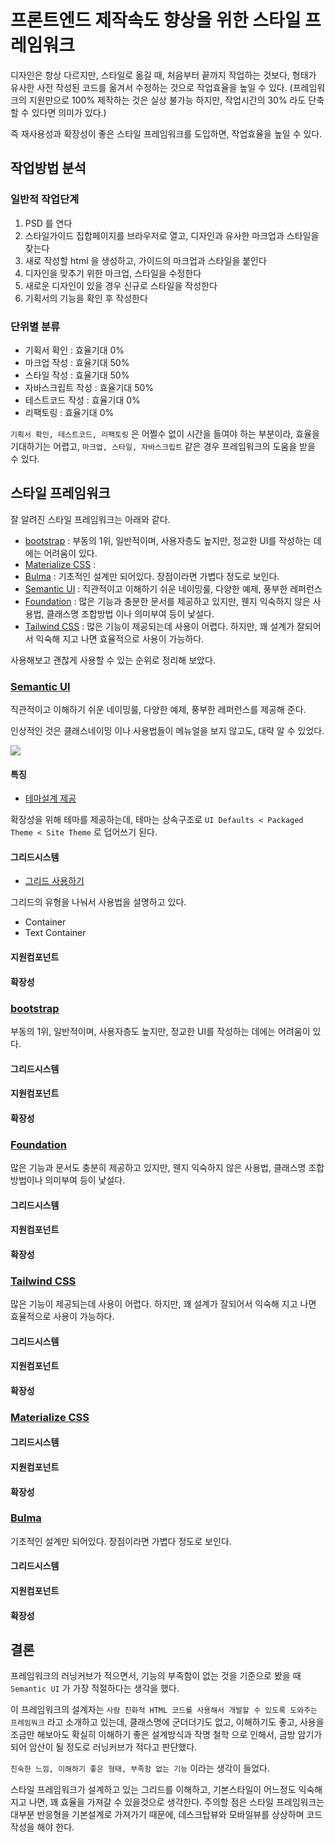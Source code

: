 
# 프론트엔드 제작속도 향상을 위한 스타일 프레임워크

디자인은 항상 다르지만, 스타일로 옮길 때, 처음부터 끝까지 작업하는 것보다, 형태가 유사한 사전 작성된 코드를 옮겨서 수정하는 것으로 작업효율을 높일 수 있다. 
(프레임워크의 지원만으로 100% 제작하는 것은 실상 불가능 하지만, 작업시간의 30% 라도 단축할 수 있다면 의미가 있다.)

즉 재사용성과 확장성이 좋은 스타일 프레임워크를 도입하면, 작업효율을 높일 수 있다.


## 작업방법 분석


### 일반적 작업단계

1. PSD 를 연다
2. 스타일가이드 집합페이지를 브라우저로 열고, 디자인과 유사한 마크업과 스타일을 찾는다
3. 새로 작성할 html 을 생성하고, 가이드의 마크업과 스타일을 붙인다
4. 디자인을 맞추기 위한 마크업, 스타일을 수정한다
5. 새로운 디자인이 있을 경우 신규로 스타일을 작성한다
6. 기획서의 기능을 확인 후 작성한다


### 단위별 분류

- 기획서 확인 : 효율기대 0%
- 마크업 작성 : 효율기대 50%
- 스타일 작성 : 효율기대 50%
- 자바스크립트 작성 : 효율기대 50%
- 테스트코드 작성 : 효율기대 0%
- 리팩토링 : 효율기대 0%

`기획서 확인, 테스트코드, 리팩토링` 은 어쩔수 없이 시간을 들여야 하는 부분이라, 효율을 기대하기는 어렵고, `마크업, 스타일, 자바스크립트` 같은 경우 프레임워크의 도움을 받을 수 있다.


## 스타일 프레임워크

잘 알려진 스타일 프레임워크는 아래와 같다.

- [bootstrap](https://getbootstrap.com/) : 부동의 1위, 일반적이며, 사용자층도 높지만, 정교한 UI를 작성하는 데에는 어려움이 있다.
- [Materialize CSS](https://materializecss.com/) : 
- [Bulma](https://bulma.io/) : 기초적인 설계만 되어있다. 장점이라면 가볍다 정도로 보인다.
- [Semantic UI](https://semantic-ui.com/) : 직관적이고 이해하기 쉬운 네이밍룰, 다양한 예제, 풍부한 레퍼런스
- [Foundation](https://foundation.zurb.com/) : 많은 기능과 충분한 문서를 제공하고 있지만, 웬지 익숙하지 않은 사용법, 클래스명 조합방법 이나 의미부여 등이 낯설다.
- [Tailwind CSS](https://tailwindcss.com/) : 많은 기능이 제공되는데 사용이 어렵다. 하지만, 꽤 설계가 잘되어서 익숙해 지고 나면 효율적으로 사용이 가능하다.

사용해보고 괜찮게 사용할 수 있는 순위로 정리해 보았다.


### [Semantic UI](https://semantic-ui.com/)

직관적이고 이해하기 쉬운 네이밍룰, 다양한 예제, 풍부한 레퍼런스를 제공해 준다.

인상적인 것은 클래스네이밍 이나 사용법들이 메뉴얼을 보지 않고도, 대략 알 수 있었다.

![](https://lh3.googleusercontent.com/ibufPDAaaNYzEMhkA_G0YuInmZOLdfrJH9qhzoerK9hok2lLiQfKhxvqpnpcvq_Ng8cVaEbfkVVWhndrS2I0j1y72Uz9N_q8VhCoxDgUlfEF7ZbmxF_ORREoP763fRARY48507lKb_85UF5EO36_rzZtMMSb7OfjPthtfOq0rZwFENGWrjbHWWgJjOL_ObAMAM8TO6R7fTSLoN5kvegb6ibUsvOKKQjDREnWdhazGSG8VFhfOZ1ZX66A5X2I9eMPKlhnCwlT5_H_R5OoFAJdc_0LbXNPBPyw8OqLOx9MWbRLIP14exmG0DRuo_-XCMbnXjDqBvUydgGEKQ3JBUv3-_G4_HlUKp_R-Dz7jMNkeu-Axso8YZVooibh-buKP7uwRrG5Wpu2cXp1m1La1cKQgLuTX9iWpbTzIUn2NlyyD-6BSo7lt9_LattzFNpYa96b4tIcInxke93F-aPlA8B6Fj3VBT8CezMOhCe1Dh_Cv5N1laWqU8wnxoITxAqfpEe2hywaxGdGnHYlitXm4q3j764k49qEtg9lCJaev9POGD7e8ml1nZzeVWF5_BTtCFTRYUjLsc5tN0idWPBOFkuZXFVcZZG0JH7X09rvp0nW-dxdGb1CfLzKkH3zWHy1BSdnCbU2LAZ8GYIg9FUF1QIEpd7jqZXjLh-i=w223-h1057-no)


#### 특징

- [테마설계 제공](https://semantic-ui.com/usage/theming.html)
 
확장성을 위해 테마를 제공하는데, 테마는 상속구조로 `UI Defaults < Packaged Theme < Site Theme` 로 덥어쓰기 된다.


#### 그리드시스템

- [그리드 사용하기](https://semantic-ui.com/examples/grid.html)

그리드의 유형을 나눠서 사용법을 설명하고 있다.

- Container
- Text Container


#### 지원컴포넌트


#### 확장성



### [bootstrap](https://getbootstrap.com/) 

부동의 1위, 일반적이며, 사용자층도 높지만, 정교한 UI를 작성하는 데에는 어려움이 있다.


#### 그리드시스템


#### 지원컴포넌트


#### 확장성



### [Foundation](https://foundation.zurb.com/) 

많은 기능과 문서도 충분히 제공하고 있지만, 웬지 익숙하지 않은 사용법, 클래스명 조합방법이나 의미부여 등이 낯설다.


#### 그리드시스템

#### 지원컴포넌트

#### 확장성


### [Tailwind CSS](https://tailwindcss.com/) 


많은 기능이 제공되는데 사용이 어렵다. 하지만, 꽤 설계가 잘되어서 익숙해 지고 나면 효율적으로 사용이 가능하다.


#### 그리드시스템

#### 지원컴포넌트

#### 확장성


### [Materialize CSS](https://materializecss.com/) 

#### 그리드시스템

#### 지원컴포넌트

#### 확장성


### [Bulma](https://bulma.io/) 


기초적인 설계만 되어있다. 장점이라면 가볍다 정도로 보인다.


#### 그리드시스템

#### 지원컴포넌트

#### 확장성


## 결론


프레임워크의 러닝커브가 적으면서, 기능의 부족함이 없는 것을 기준으로 봤을 때 `Semantic UI` 가 가장 적절하다는 생각을 했다.

이 프레임워크의 설계자는 `사람 친화적 HTML 코드를 사용해서 개발할 수 있도록 도와주는 프레임워크` 라고 소개하고 있는데, 클래스명에 군더더기도 없고, 이해하기도 좋고, 사용을 조금만 해보아도 확실히 이해하기 좋은 설계방식과 작명 철학 으로 인해서, 금방 암기가 되어 암산이 될 정도로 러닝커브가 적다고 판단했다.

`친숙한 느낌, 이해하기 좋은 형태, 부족함 없는 기능` 이라는 생각이 들었다.

스타일 프레임워크가 설계하고 있는 그리드를 이해하고, 기본스타일이 어느정도 익숙해 지고 나면, 꽤 효율을 가져갈 수 있을것으로 생각한다. 
주의할 점은 스타일 프레임워크는 대부분 반응형을 기본설계로 가져가기 때문에, 데스크탑뷰와 모바일뷰를 상상하며 코드작성을 해야 한다.

